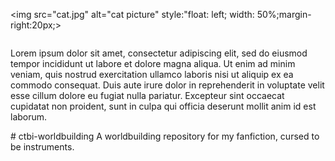   <img src="cat.jpg" alt="cat picture" style:"float: left; width: 50%;margin-right:20px;>
  <div style="float:right;">
    <p>Lorem ipsum dolor sit amet, consectetur adipiscing elit, sed do eiusmod tempor incididunt ut labore et dolore magna aliqua. Ut enim ad minim veniam, quis nostrud exercitation ullamco laboris nisi ut aliquip ex ea commodo consequat. Duis aute irure dolor in reprehenderit in voluptate velit esse cillum dolore eu fugiat nulla pariatur. Excepteur sint occaecat cupidatat non proident, sunt in culpa qui officia deserunt mollit anim id est laborum.</p>
  </div>
# ctbi-worldbuilding
A worldbuilding repository for my fanfiction, cursed to be instruments.
